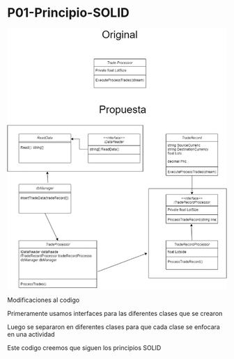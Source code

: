 # P01-Principio-SOLID
![diagrama](diagrama1.png)

<p>Modificaciones al codigo</p>
<p>Primeramente usamos interfaces para las diferentes clases que se crearon</p>
<p>Luego se separaron en diferentes clases para que cada clase se enfocara en una actividad</p>
<p>Este codigo creemos que siguen los principios SOLID</p>
